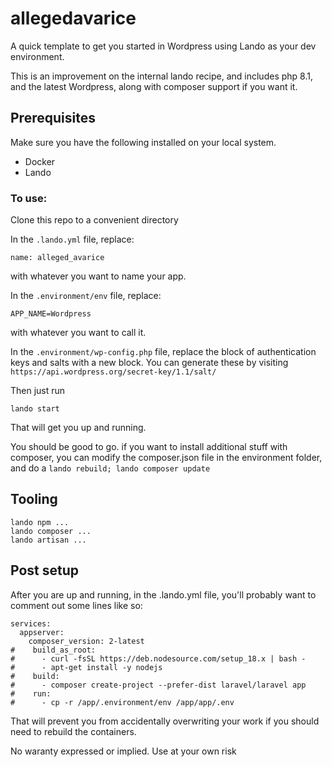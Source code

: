# allegedavarice

A quick template to get you started in Wordpress using Lando as your dev environment.

This is an improvement on the internal lando recipe, and includes php 8.1, and the latest Wordpress, along with composer support if you want it.

## Prerequisites

Make sure you have the following installed on your local system.
- Docker
- Lando

### To use:

Clone this repo to a convenient directory

In the `.lando.yml` file, replace:
```
name: alleged_avarice
```
with whatever you want to name your app.

In the `.environment/env` file, replace:
```
APP_NAME=Wordpress
```
with whatever you want to call it.

In the `.environment/wp-config.php` file, replace the block of authentication keys and salts with a new block. You can generate these by visiting `https://api.wordpress.org/secret-key/1.1/salt/`

Then just run

`lando start`

That will get you up and running.

You should be good to go.  if you want to install additional stuff with composer, you can modify the composer.json file in the environment folder, and do a `lando rebuild; lando composer update`


## Tooling

```
lando npm ...
lando composer ...
lando artisan ...
```

## Post setup

After you are up and running, in the .lando.yml file, you'll probably want to comment out some lines like so:
```
services:
  appserver:
    composer_version: 2-latest
#    build_as_root:
#      - curl -fsSL https://deb.nodesource.com/setup_18.x | bash -
#      - apt-get install -y nodejs
#    build:
#      - composer create-project --prefer-dist laravel/laravel app
#    run:
#      - cp -r /app/.environment/env /app/app/.env
```

That will prevent you from accidentally overwriting your work if you should need to rebuild the containers.

No waranty expressed or implied.  Use at your own risk
